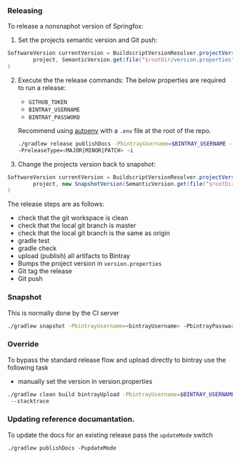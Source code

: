### Releasing 

To release a nonsnaphot version of Springfox:

1. Set the projects semantic version and Git push:
```groovy
SoftwareVersion currentVersion = BuildscriptVersionResolver.projectVersion(
        project, SemanticVersion.get(file("$rootDir/version.properties"))
)
```

2. Execute the the release commands:
The below properties are required to run a release:
    - `GITHUB_TOKEN`
    - `BINTRAY_USERNAME` 
    - `BINTRAY_PASSWORD`
    
    
    Recommend using [autoenv](https://github.com/kennethreitz/autoenv) with a `.env` file at the root of the repo. 

    ```bash
    ./gradlew release publishDocs -PbintrayUsername=$BINTRAY_USERNAME -PbintrayPassword=$BINTRAY_PASSWORD 
    -PreleaseType=<MAJOR|MINOR|PATCH> -i
    ```

3. Change the projects version back to snapshot:
```groovy
SoftwareVersion currentVersion = BuildscriptVersionResolver.projectVersion(
        project, new SnapshotVersion(SemanticVersion.get(file("$rootDir/version.properties")))
)
```

The release steps are as follows:
- check that the git workspace is clean
- check that the local git branch is master
- check that the local git branch is the same as origin
- gradle test
- gradle check
- upload (publish) all artifacts to Bintray
- Bumps the project version in `version.properties`
- Git tag the release
- Git push

### Snapshot
This is normally done by the CI server
```bash
./gradlew snapshot -PbintrayUsername=<bintrayUsername> -PbintrayPassword=<bintrayPassword>
```

### Override 
To bypass the standard release flow and upload directly to bintray use the following task
- manually set the version in version.properties
```bash
./gradlew clean build bintrayUpload -PbintrayUsername=$BINTRAY_USERNAME -PbintrayPassword=$BINTRAY_PASSWORD -PreleaseType=<MAJOR|MINOR|PATCH>
 --stacktrace
```

### Updating reference documantation.
To update the docs for an existing release pass the `updateMode` switch
```
./gradlew publishDocs -PupdateMode
```